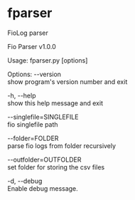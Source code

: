 # fparser
FioLog parser

Fio Parser v1.0.0



Usage: fparser.py [options]

Options:
  --version             	
			show program's version number and exit

  -h, --help            	
			show this help message and exit

  --singlefile=SINGLEFILE	
			fio singlefile path
                        
  --folder=FOLDER       	
			parse fio logs from folder recursively

  --outfolder=OUTFOLDER		
			set folder for storing the csv files
                        
  -d, --debug           	
			Enable debug message.
